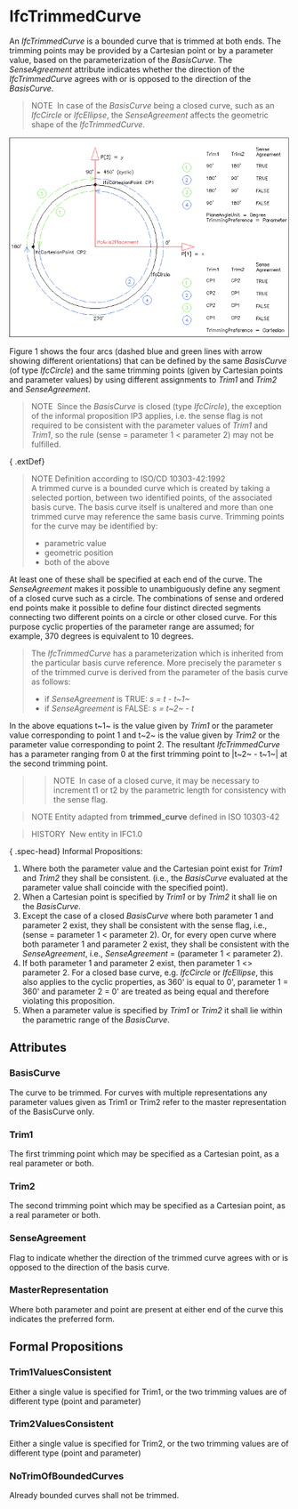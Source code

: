 # IfcTrimmedCurve

An _IfcTrimmedCurve_ is a bounded curve that is trimmed at both ends. The trimming points may be provided by a Cartesian point or by a parameter value, based on the parameterization of the _BasisCurve_. The _SenseAgreement_ attribute indicates whether the direction of the _IfcTrimmedCurve_ agrees with or is opposed to the direction of the _BasisCurve_.

> NOTE&nbsp; In case of the _BasisCurve_ being a closed curve, such as an _IfcCircle_ or _IfcEllipse_, the _SenseAgreement_ affects the geometric shape of the _IfcTrimmedCurve_.

!["curve parameterization"](../../../../figures/ifctrimmedcurve_parameterization.png "Figure 1 &mdash; Trimmed curve parameterization")

Figure 1 shows the four arcs (dashed blue and green lines with arrow showing different orientations) that can be defined by the same _BasisCurve_ (of type _IfcCircle_) and the same trimming points (given by Cartesian points and parameter values) by using different assignments to _Trim1_ and _Trim2_ and _SenseAgreement_.

> NOTE&nbsp; Since the _BasisCurve_ is closed (type _IfcCircle_), the exception of the informal proposition IP3 applies, i.e. the sense flag is not required to be consistent with the parameter values of _Trim1_ and _Trim1_, so the rule (sense = parameter 1 < parameter 2) may not be fulfilled.

{ .extDef}
> NOTE Definition according to ISO/CD 10303-42:1992  
> A trimmed curve is a bounded curve which is created by taking a selected portion, between two identified points, of the associated basis curve. The basis curve itself is unaltered and more than one trimmed curve may reference the same basis curve. Trimming points for the curve may be identified by:
> 
> * parametric value
> * geometric position
> * both of the above

At least one of these shall be specified at each end of the curve. The _SenseAgreement_ makes it possible to unambiguously define any segment of a closed curve such as a circle. The combinations of sense and ordered end points make it possible to define four distinct directed segments connecting two different points on a circle or other closed curve. For this purpose cyclic properties of the parameter range are assumed; for example, 370 degrees is equivalent to 10 degrees.
> 
> The _IfcTrimmedCurve_ has a parameterization which is inherited from the particular basis curve reference. More precisely the parameter s of the trimmed curve is derived from the parameter of the basis curve as follows:
> 
> * if _SenseAgreement_ is TRUE: _s = t - t~1~_
> * if _SenseAgreement_ is FALSE: _s = t~2~ - t_

In the above equations t~1~ is the value given by _Trim1_ or the parameter value corresponding to point 1 and t~2~ is the value given by _Trim2_ or the parameter value corresponding to point 2. The resultant _IfcTrimmedCurve_ has a parameter ranging from 0 at the first trimming point to |t~2~ - t~1~| at the second trimming point.
> 
>> NOTE&nbsp; In case of a closed curve, it may be necessary to increment t1 or t2 by the parametric length for consistency with the sense flag.


> 
> NOTE Entity adapted from **trimmed_curve** defined in ISO 10303-42

> HISTORY&nbsp; New entity in IFC1.0

{ .spec-head}
Informal Propositions:

1. Where both the parameter value and the Cartesian point exist for _Trim1_ and _Trim2_ they shall be consistent. (i.e., the _BasisCurve_ evaluated at the parameter value shall coincide with the specified point).
2. When a Cartesian point is specified by _Trim1_ or by _Trim2_ it shall lie on the _BasisCurve_.
3. Except the case of a closed _BasisCurve_ where both parameter 1 and parameter 2 exist, they shall be consistent with the sense flag, i.e., (sense = parameter 1 < parameter 2). Or, for every open curve where both parameter 1 and parameter 2 exist, they shall be consistent with the _SenseAgreement_, i.e., _SenseAgreement_ = (parameter 1 < parameter 2).
4. If both parameter 1 and parameter 2 exist, then parameter 1 <> parameter 2. For a closed base curve, e.g. _IfcCircle_ or _IfcEllipse_, this also applies to the cyclic properties, as 360' is equal to 0', parameter 1 = 360' and parameter 2 = 0' are treated as being equal and therefore violating this proposition.
5. When a parameter value is specified by _Trim1_ or _Trim2_ it shall lie within the parametric range of the _BasisCurve_.

## Attributes

### BasisCurve
The curve to be trimmed. For curves with multiple representations any parameter values given as Trim1 or Trim2 refer to the master representation of the BasisCurve only.

### Trim1
The first trimming point which may be specified as a Cartesian point, as a real parameter or both.

### Trim2
The second trimming point which may be specified as a Cartesian point, as a real parameter or both.

### SenseAgreement
Flag to indicate whether the direction of the trimmed curve agrees with or is opposed to the direction of the basis curve.

### MasterRepresentation
Where both parameter and point are present at either end of the curve this indicates the preferred form.

## Formal Propositions

### Trim1ValuesConsistent
Either a single value is specified for Trim1, or the two trimming values are of different type (point and parameter)

### Trim2ValuesConsistent
Either a single value is specified for Trim2, or the two trimming values are of different type (point and parameter)

### NoTrimOfBoundedCurves
Already bounded curves shall not be trimmed.
